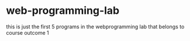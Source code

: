 # web-programming-lab

this is just the first 5 programs in the webprogramming lab that belongs to course outcome 1
